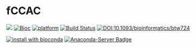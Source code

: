 # fCCAC

[![](https://img.shields.io/badge/devel%20version-1.23.1-green.svg)](https://github.com/pmb59/fCCAC)
[![Bioc](http://www.bioconductor.org/shields/years-in-bioc/fCCAC.svg)](https://www.bioconductor.org/packages/devel/bioc/html/fCCAC.html#since)
[![platform](http://www.bioconductor.org/shields/availability/devel/fCCAC.svg)](https://www.bioconductor.org/packages/devel/bioc/html/fCCAC.html#archives)
[![Build Status](http://www.bioconductor.org/shields/build/devel/bioc/fCCAC.svg)](https://bioconductor.org/checkResults/devel/bioc-LATEST/fCCAC/)
[![DOI:10.1093/bioinformatics/btw724](https://zenodo.org/badge/DOI/10.1093/bioinformatics/btw724.svg)](https://doi.org/10.1093/bioinformatics/btw724)

[![install with bioconda](https://img.shields.io/badge/install%20with-bioconda-brightgreen.svg?style=flat)](http://bioconda.github.io/recipes/bioconductor-fccac/README.html)
[![Anaconda-Server Badge](https://anaconda.org/bioconda/bioconductor-fccac/badges/downloads.svg)](https://anaconda.org/bioconda/bioconductor-fccac)

